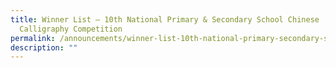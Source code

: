 ```yaml
---
title: Winner List – 10th National Primary & Secondary School Chinese
  Calligraphy Competition
permalink: /announcements/winner-list-10th-national-primary-secondary-school-chinese-calligraphy-competition/
description: ""
---
```

